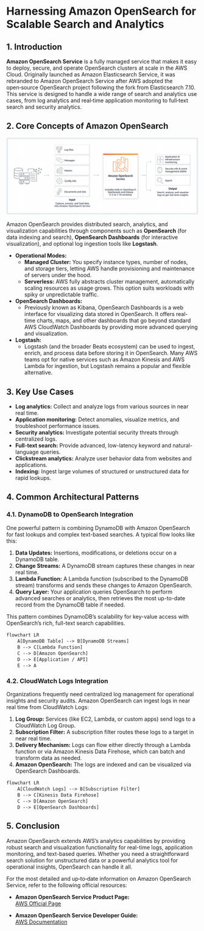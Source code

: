 # Harnessing Amazon OpenSearch for Scalable Search and Analytics

## 1. Introduction

**Amazon OpenSearch Service** is a fully managed service that makes it easy to deploy, secure, and operate OpenSearch clusters at scale in the AWS Cloud. Originally launched as Amazon Elasticsearch Service, it was rebranded to Amazon OpenSearch Service after AWS adopted the open‑source OpenSearch project following the fork from Elasticsearch 7.10. This service is designed to handle a wide range of search and analytics use cases, from log analytics and real‑time application monitoring to full‑text search and security analytics.

## 2. Core Concepts of Amazon OpenSearch

![opensearch](./_assets/opensearch.png)

Amazon OpenSearch provides distributed search, analytics, and visualization capabilities through components such as **OpenSearch** (for data indexing and search), **OpenSearch Dashboards** (for interactive visualization), and optional log ingestion tools like **Logstash**.

* **Operational Modes:**
	- **Managed Cluster:** You specify instance types, number of nodes, and storage tiers, letting AWS handle provisioning and maintenance of servers under the hood.
	- **Serverless:** AWS fully abstracts cluster management, automatically scaling resources as usage grows. This option suits workloads with spiky or unpredictable traffic.
* **OpenSearch Dashboards:**
	* Previously known as Kibana, OpenSearch Dashboards is a web interface for visualizing data stored in OpenSearch. It offers real-time charts, maps, and other dashboards that go beyond standard AWS CloudWatch Dashboards by providing more advanced querying and visualization.
* **Logstash:**
	* Logstash (and the broader Beats ecosystem) can be used to ingest, enrich, and process data before storing it in OpenSearch. Many AWS teams opt for native services such as Amazon Kinesis and AWS Lambda for ingestion, but Logstash remains a popular and flexible alternative.
## 3. Key Use Cases

- **Log analytics:** Collect and analyze logs from various sources in near real time.
- **Application monitoring:** Detect anomalies, visualize metrics, and troubleshoot performance issues.
- **Security analytics:** Investigate potential security threats through centralized logs.
- **Full-text search:** Provide advanced, low-latency keyword and natural-language queries.
- **Clickstream analytics:** Analyze user behavior data from websites and applications.
- **Indexing:** Ingest large volumes of structured or unstructured data for rapid lookups.
## 4. Common Architectural Patterns

### 4.1. DynamoDB to OpenSearch Integration

One powerful pattern is combining DynamoDB with Amazon OpenSearch for fast lookups and complex text-based searches. A typical flow looks like this:

1. **Data Updates:** Insertions, modifications, or deletions occur on a DynamoDB table.
2. **Change Streams:** A DynamoDB stream captures these changes in near real time.
3. **Lambda Function:** A Lambda function (subscribed to the DynamoDB stream) transforms and sends these changes to Amazon OpenSearch.
4. **Query Layer:** Your application queries OpenSearch to perform advanced searches or analytics, then retrieves the most up-to-date record from the DynamoDB table if needed.

This pattern combines DynamoDB’s scalability for key-value access with OpenSearch’s rich, full-text search capabilities.

```mermaid
flowchart LR
    A[DynamoDB Table] --> B[DynamoDB Streams]
    B --> C[Lambda Function]
    C --> D[Amazon OpenSearch]
    D --> E[Application / API]
    E --> A
```

### 4.2. CloudWatch Logs Integration

Organizations frequently need centralized log management for operational insights and security audits. Amazon OpenSearch can ingest logs in near real time from CloudWatch Logs:

1. **Log Group:** Services (like EC2, Lambda, or custom apps) send logs to a CloudWatch Log Group.
2. **Subscription Filter:** A subscription filter routes these logs to a target in near real time.
3. **Delivery Mechanism:** Logs can flow either directly through a Lambda function or via Amazon Kinesis Data Firehose, which can batch and transform data as needed.
4. **Amazon OpenSearch:** The logs are indexed and can be visualized via OpenSearch Dashboards.

```mermaid
flowchart LR
    A[CloudWatch Logs] --> B[Subscription Filter]
    B --> C[Kinesis Data Firehose]
    C --> D[Amazon OpenSearch]
    D --> E[OpenSearch Dashboards]
```

## 5. Conclusion

Amazon OpenSearch extends AWS’s analytics capabilities by providing robust search and visualization functionality for real-time logs, application monitoring, and text-based queries. Whether you need a straightforward search solution for unstructured data or a powerful analytics tool for operational insights, OpenSearch can handle it all. 

For the most detailed and up‑to‑date information on Amazon OpenSearch Service, refer to the following official resources:

- **Amazon OpenSearch Service Product Page:**  
    [AWS Official Page](https://aws.amazon.com/opensearch-service/)  
    
- **Amazon OpenSearch Service Developer Guide:**  
    [AWS Documentation](https://docs.aws.amazon.com/opensearch-service/latest/developerguide/what-is.html)
